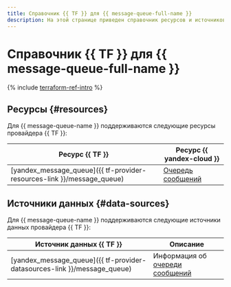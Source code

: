 ```yaml
---
title: Справочник {{ TF }} для {{ message-queue-full-name }}
description: На этой странице приведен справочник ресурсов и источников данных провайдера {{ TF }}, которые поддерживаются для сервиса {{ message-queue-name }}.
---
```


# Справочник {{ TF }} для {{ message-queue-full-name }}

{% include [terraform-ref-intro](../_includes/terraform-ref-intro.md) %}

## Ресурсы {#resources}

Для {{ message-queue-name }} поддерживаются следующие ресурсы провайдера {{ TF }}:

| **Ресурс {{ TF }}** | **Ресурс {{ yandex-cloud }}** |
| --- | --- |
| [yandex_message_queue]({{ tf-provider-resources-link }}/message_queue) | [Очередь сообщений](./concepts/queue.md) |

## Источники данных {#data-sources}

Для {{ message-queue-name }} поддерживаются следующие источники данных провайдера {{ TF }}:

| **Источник данных {{ TF }}** | **Описание** |
| --- | --- |
| [yandex_message_queue]({{ tf-provider-datasources-link }}/message_queue) | Информация об [очереди сообщений](./concepts/queue.md) |